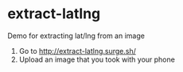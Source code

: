 # extract-latlng
Demo for extracting lat/lng from an image

1. Go to http://extract-latlng.surge.sh/
2. Upload an image that you took with your phone
